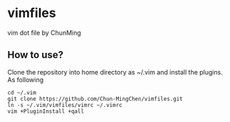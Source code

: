 # vimfiles
vim dot file by ChunMing

## How to use?

Clone the repository into home directory as ~/.vim and install the plugins. As following

```
cd ~/.vim
git clone https://github.com/Chun-MingChen/vimfiles.git
ln -s ~/.vim/vimfiles/vimrc ~/.vimrc
vim +PluginInstall +qall
```
